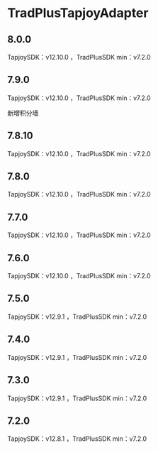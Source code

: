 # TradPlusTapjoyAdapter

## 8.0.0

TapjoySDK：v12.10.0 ，TradPlusSDK min：v7.2.0

## 7.9.0

TapjoySDK：v12.10.0 ，TradPlusSDK min：v7.2.0

新增积分墙

## 7.8.10

TapjoySDK：v12.10.0 ，TradPlusSDK min：v7.2.0

## 7.8.0

TapjoySDK：v12.10.0 ，TradPlusSDK min：v7.2.0

## 7.7.0

TapjoySDK：v12.10.0 ，TradPlusSDK min：v7.2.0

## 7.6.0

TapjoySDK：v12.10.0 ，TradPlusSDK min：v7.2.0

## 7.5.0

TapjoySDK：v12.9.1 ，TradPlusSDK min：v7.2.0

## 7.4.0

TapjoySDK：v12.9.1 ，TradPlusSDK min：v7.2.0

## 7.3.0

TapjoySDK：v12.9.1 ，TradPlusSDK min：v7.2.0

## 7.2.0

TapjoySDK：v12.8.1 ，TradPlusSDK min：v7.2.0